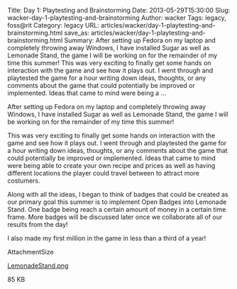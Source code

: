 Title: Day 1: Playtesting and Brainstorming
Date: 2013-05-29T15:30:00
Slug: wacker-day-1-playtesting-and-brainstorming
Author: wacker
Tags: legacy, foss@rit
Category: legacy
URL: articles/wacker/day-1-playtesting-and-brainstorming.html
save_as: articles/wacker/day-1-playtesting-and-brainstorming.html
Summary: After setting up Fedora on my laptop and completely throwing away Windows, I have installed Sugar as well as Lemonade Stand, the game I will be working on for the remainder of my time this summer!  This was very exciting to finally get some hands on interaction with the game and see how it plays out. I went through and playtested the game for a hour writing down ideas, thoughts, or any comments about the game that could potentially be improved or implemented. Ideas that came to mind were being a ... 

After setting up Fedora on my laptop and completely throwing away Windows, I
have installed Sugar as well as Lemonade Stand, the game I will be working on
for the remainder of my time this summer!

This was very exciting to finally get some hands on interaction with the game
and see how it plays out. I went through and playtested the game for a hour
writing down ideas, thoughts, or any comments about the game that could
potentially be improved or implemented. Ideas that came to mind were being
able to create your own recipe and prices as well as having different
locations the player could travel between to attract more costumers.

Along with all the ideas, I began to think of badges that could be created as
our primary goal this summer is to implement Open Badges into Lemonade Stand.
One badge being reach a certain amount of money in a certain time frame. More
badges will be discussed later once we collaborate all of our results from the
day!

I also made my first million in the game in less than a third of a year!

AttachmentSize

[LemonadeStand.png](http://foss.rit.edu/files/LemonadeStand.png)

85 KB

